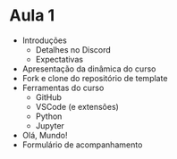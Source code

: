 # Aula 1

- Introduções
  - Detalhes no Discord
  - Expectativas
- Apresentação da dinâmica do curso
- Fork e clone do repositório de template
- Ferramentas do curso
  - GitHub
  - VSCode (e extensões)
  - Python
  - Jupyter
- Olá, Mundo!
- Formulário de acompanhamento
